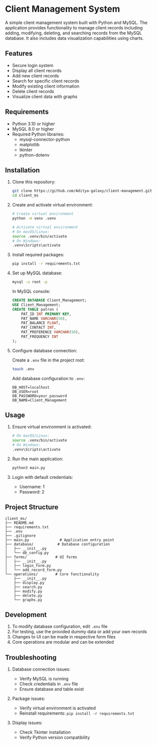 # Client Management System

A simple client management system built with Python and MySQL. The application provides functionality to manage client records including adding, modifying, deleting, and searching records from the MySQL database. It also includes data visualization capabilities using charts.

## Features

- Secure login system
- Display all client records
- Add new client records
- Search for specific client records
- Modify existing client information
- Delete client records
- Visualize client data with graphs

## Requirements

- Python 3.10 or higher
- MySQL 8.0 or higher
- Required Python libraries:
  - mysql-connector-python
  - matplotlib
  - tkinter
  - python-dotenv

## Installation

1. Clone this repository:

   ```bash
   git clone https://github.com/Aditya-galaxy/client-management.git
   cd client_ms
   ```

2. Create and activate virtual environment:

   ```bash
   # Create virtual environment
   python -m venv .venv

   # Activate virtual environment
   # On macOS/Linux:
   source .venv/bin/activate
   # On Windows:
   .venv\Scripts\activate
   ```

3. Install required packages:

   ```bash
   pip install -r requirements.txt
   ```

4. Set up MySQL database:

   ```bash
   mysql -u root -p
   ```

   In MySQL console:

   ```sql
   CREATE DATABASE Client_Management;
   USE Client_Management;
   CREATE TABLE patron (
       PAT_ID INT PRIMARY KEY,
       PAT_NAME VARCHAR(50),
       PAT_BALANCE FLOAT,
       PAT_CONTACT INT,
       PAT_PREFERENCE VARCHAR(50),
       PAT_FREQUENCY INT
   );
   ```

5. Configure database connection:

   Create a `.env` file in the project root:

   ```bash
   touch .env
   ```

   Add database configuration to `.env`:

   ```
   DB_HOST=localhost
   DB_USER=root
   DB_PASSWORD=your_password
   DB_NAME=Client_Management
   ```

## Usage

1. Ensure virtual environment is activated:

   ```bash
   # On macOS/Linux:
   source .venv/bin/activate
   # On Windows:
   .venv\Scripts\activate
   ```

2. Run the main application:

   ```bash
   python3 main.py
   ```

3. Login with default credentials:
   - Username: 1
   - Password: 2

## Project Structure

```
client_ms/
├── README.md
├── requirements.txt
├── .env
├── .gitignore
├── main.py              # Application entry point
├── database/           # Database configuration
│   ├── __init__.py
│   └── db_config.py
├── forms/             # UI forms
│   ├── __init__.py
│   ├── login_form.py
│   └── add_record_form.py
└── operations/        # Core functionality
    ├── __init__.py
    ├── display.py
    ├── search.py
    ├── modify.py
    ├── delete.py
    └── graphs.py
```

## Development

1. To modify database configuration, edit `.env` file
2. For testing, use the provided dummy data or add your own records
3. Changes to UI can be made in respective form files
4. Core operations are modular and can be extended

## Troubleshooting

1. Database connection issues:

   - Verify MySQL is running
   - Check credentials in `.env` file
   - Ensure database and table exist

2. Package issues:

   - Verify virtual environment is activated
   - Reinstall requirements: `pip install -r requirements.txt`

3. Display issues:
   - Check Tkinter installation
   - Verify Python version compatibility
